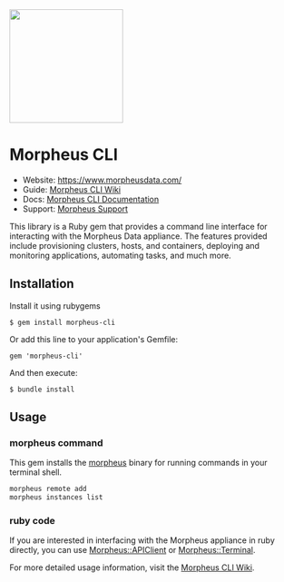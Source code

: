 <img src="https://morpheusdata.com/wp-content/uploads/2020/04/morpheus-logo-v2.svg" width="200px">

# Morpheus CLI

- Website: https://www.morpheusdata.com/
- Guide: [Morpheus CLI Wiki](https://github.com/gomorpheus/morpheus-cli/wiki)
- Docs: [Morpheus CLI Documentation](https://clidocs.morpheusdata.com)
- Support: [Morpheus Support](https://support.morpheusdata.com)

This library is a Ruby gem that provides a command line interface for interacting with the Morpheus Data appliance. The features provided include provisioning clusters, hosts, and containers, deploying and monitoring applications, automating tasks, and much more.

## Installation

Install it using rubygems

    $ gem install morpheus-cli

Or add this line to your application's Gemfile:

    gem 'morpheus-cli'

And then execute:

    $ bundle install

## Usage

### morpheus command

This gem installs the [morpheus](https://github.com/gomorpheus/morpheus-cli/wiki/CLI-Manual) binary for running commands in your terminal shell. 

```sh
morpheus remote add
morpheus instances list
```

### ruby code

If you are interested in interfacing with the Morpheus appliance in ruby directly, you can use [Morpheus::APIClient](https://github.com/gomorpheus/morpheus-cli/wiki/APIClient) or [Morpheus::Terminal](https://github.com/gomorpheus/morpheus-cli/wiki/Terminal).

For more detailed usage information, visit the [Morpheus CLI Wiki](https://github.com/gomorpheus/morpheus-cli/wiki).
